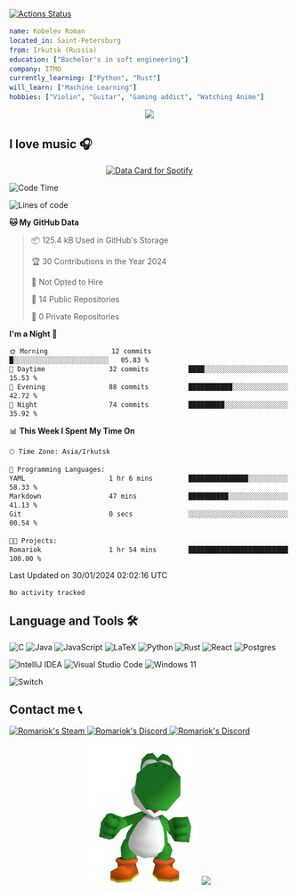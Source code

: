 <!-- <h3 style="color: rgb(212, 187, 133)">SUNFLOWER PROFILE</h3> -->
  [![Actions Status](https://github.com/Romariok/Romariok/workflows/wakatime-stats/badge.svg)](https://github.com/Romariok/Romariok/actions)
```yaml
name: Kobelev Roman
located_in: Saint-Petersburg
from: Irkutsk (Russia)
education: ["Bachelor's in soft engineering"]
company: ITMO
currently_learning: ["Python", "Rust"]
will_learn: ["Machine Learning"]
hobbies: ["Violin", "Guitar", "Gaming addict", "Watching Anime"]
```
<p align="center">
  <img width="300px" src="https://raw.githubusercontent.com/Romariok/Romariok/main/assets/yoshi-funny.gif"/>
</p>

## I love music 🎧
<p align="center">
<a href="https://data-card-for-spotify.herokuapp.com/card?user_id=312s5gukxu3izmomfk6sjce5wzo4">
  <img src="https://data-card-for-spotify.herokuapp.com/api/card?user_id=312s5gukxu3izmomfk6sjce5wzo4" alt="Data Card for Spotify">
</a>
</p>



<!--START_SECTION:waka-->
![Code Time](http://img.shields.io/badge/Code%20Time-2%20hrs%2057%20mins-blue)

![Lines of code](https://img.shields.io/badge/From%20Hello%20World%20I%27ve%20Written-1.3%20million%20lines%20of%20code-blue)

**🐱 My GitHub Data** 

> 📦 125.4 kB Used in GitHub's Storage 
 > 
> 🏆 30 Contributions in the Year 2024
 > 
> 🚫 Not Opted to Hire
 > 
> 📜 14 Public Repositories 
 > 
> 🔑 0 Private Repositories 
 > 
**I'm a Night 🦉** 

```text
🌞 Morning                12 commits          █░░░░░░░░░░░░░░░░░░░░░░░░   05.83 % 
🌆 Daytime                32 commits          ████░░░░░░░░░░░░░░░░░░░░░   15.53 % 
🌃 Evening                88 commits          ███████████░░░░░░░░░░░░░░   42.72 % 
🌙 Night                  74 commits          █████████░░░░░░░░░░░░░░░░   35.92 % 
```


📊 **This Week I Spent My Time On** 

```text
🕑︎ Time Zone: Asia/Irkutsk

💬 Programming Languages: 
YAML                     1 hr 6 mins         ███████████████░░░░░░░░░░   58.33 % 
Markdown                 47 mins             ██████████░░░░░░░░░░░░░░░   41.13 % 
Git                      0 secs              ░░░░░░░░░░░░░░░░░░░░░░░░░   00.54 % 

🐱‍💻 Projects: 
Romariok                 1 hr 54 mins        █████████████████████████   100.00 % 
```


 Last Updated on 30/01/2024 02:02:16 UTC
<!--END_SECTION:waka-->

<!--START_SECTION:waka-simple-->

```text
No activity tracked
```

<!--END_SECTION:waka-simple-->


## Language and Tools 🛠️
![C](https://img.shields.io/badge/c-%2300599C.svg?style=for-the-badge&logo=c&logoColor=white) ![Java](https://img.shields.io/badge/java-%23ED8B00.svg?style=for-the-badge&logo=openjdk&logoColor=white) 	![JavaScript](https://img.shields.io/badge/javascript-%23323330.svg?style=for-the-badge&logo=javascript&logoColor=%23F7DF1E) 	![LaTeX](https://img.shields.io/badge/latex-%23008080.svg?style=for-the-badge&logo=latex&logoColor=white) 	![Python](https://img.shields.io/badge/python-3670A0?style=for-the-badge&logo=python&logoColor=ffdd54) 	![Rust](https://img.shields.io/badge/rust-%23000000.svg?style=for-the-badge&logo=rust&logoColor=white)    ![React](https://img.shields.io/badge/react-%2320232a.svg?style=for-the-badge&logo=react&logoColor=%2361DAFB) 	![Postgres](https://img.shields.io/badge/postgres-%23316192.svg?style=for-the-badge&logo=postgresql&logoColor=white)

![IntelliJ IDEA](https://img.shields.io/badge/IntelliJIDEA-000000.svg?style=for-the-badge&logo=intellij-idea&logoColor=white) ![Visual Studio Code](https://img.shields.io/badge/Visual%20Studio%20Code-0078d7.svg?style=for-the-badge&logo=visual-studio-code&logoColor=white) ![Windows 11](https://img.shields.io/badge/Windows%2011-%230079d5.svg?style=for-the-badge&logo=Windows%2011&logoColor=white)

 ![Switch](https://img.shields.io/badge/Switch-E60012?style=for-the-badge&logo=nintendo-switch&logoColor=white)
 
## Contact me 📞
<a href="https://steamcommunity.com/id/BatyaLenin/">
  <img alt="Romariok's Steam" src="https://img.shields.io/badge/steam-%23000000.svg?style=for-the-badge&logo=steam&logoColor=white" />
</a>
<a href="https://discordapp.com/users/395575522798731265/">
  <img alt="Romariok's Discord" src="https://img.shields.io/badge/Discord-%235865F2.svg?style=for-the-badge&logo=discord&logoColor=white" />
</a>
<a href="mailto:alexeasy11@gmail.com">
  <img alt="Romariok's Discord" src="https://img.shields.io/badge/Gmail-D14836?style=for-the-badge&logo=gmail&logoColor=white" />
</a>


<p align="center">
  <img width="200px" src="https://raw.githubusercontent.com/Romariok/Romariok/main/assets/yoshi_dance.gif"/>
  <img src="https://capsule-render.vercel.app/api?type=waving&color=gradient&height=60&section=footer"/>
</p>
